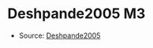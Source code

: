 <a name="material" />

# Deshpande2005 M3
<script type="application/ld+json">
  {
    "@context": "https://schema.org/",
    "@type": "ChemicalSubstance",
    "http://purl.org/dc/terms/conformsTo":
      {
        "@type": "CreativeWork",
        "@id": "https://bioschemas.org/profiles/ChemicalSubstance/0.4-RELEASE/"
      },
    "@id": "https://egonw.github.io/nanowiki/nanowiki126.html#material",
    "name": "Deshpande2005 M3",
    "sameAs": "http://127.0.0.1/mediawiki/index.php/Special:URIResolver/Deshpande2005_M3"
  }
</script>


* Source: [Deshpande2005](http://127.0.0.1/mediawiki/index.php/Special:URIResolver/Deshpande2005)
